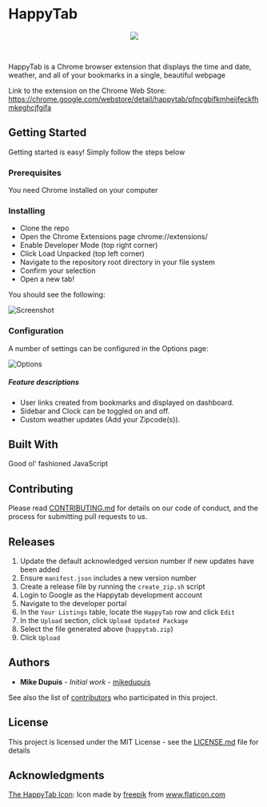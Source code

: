 # HappyTab

<p align="center">
  <img src="assets/pineapple-128.png">
</p>

<br/>

HappyTab is a Chrome browser extension that displays the time and date, weather, and all of your bookmarks in a single, beautiful webpage

Link to the extension on the Chrome Web Store: https://chrome.google.com/webstore/detail/happytab/pfncgbifkmheijfeckfhmkeghcjfgifa

## Getting Started

Getting started is easy! Simply follow the steps below

### Prerequisites

You need Chrome installed on your computer

### Installing

* Clone the repo
* Open the Chrome Extensions page chrome://extensions/
* Enable Developer Mode (top right corner)
* Click Load Unpacked (top left corner)
* Navigate to the repository root directory in your file system
* Confirm your selection
* Open a new tab!

You should see the following:

![Screenshot](assets/screenshot.png)

### Configuration

A number of settings can be configured in the Options page:

![Options](assets/config.png)

##### Feature descriptions

- User links created from bookmarks and displayed on dashboard.
- Sidebar and Clock can be toggled on and off.
- Custom weather updates (Add your Zipcode(s)).


## Built With

Good ol' fashioned JavaScript

## Contributing

Please read [CONTRIBUTING.md](./CONTRIBUTING.md) for details on our code of conduct, and the process for submitting pull requests to us.

## Releases

1. Update the default acknowledged version number if new updates have been added
2. Ensure `manifest.json` includes a new version number
3. Create a release file by running the `create_zip.sh` script
4. Login to Google as the Happytab development account
5. Navigate to the developer portal
6. In the `Your Listings` table, locate the `HappyTab` row and click `Edit`
7. In the `Upload` section, click `Upload Updated Package`
8. Select the file generated above (`happytab.zip`)
9. Click `Upload`

## Authors

* **Mike Dupuis** - *Initial work* - [mikedupuis](https://github.com/mikedupuis)

See also the list of [contributors](./CONTRIBUTORS.md) who participated in this project.

## License

This project is licensed under the MIT License - see the [LICENSE.md](./LICENSE) file for details

## Acknowledgments

[The HappyTab Icon](https://www.flaticon.com/free-icon/pineapple_826934): Icon made by [freepik](https://www.flaticon.com/authors/freepik) from www.flaticon.com
